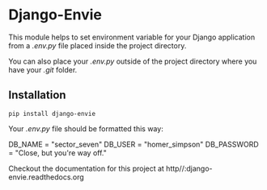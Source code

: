 Django-Envie
============

This module helps to set environment variable for your Django application from a _.env.py_ file placed inside the project directory.

You can also place your _.env.py_ outside of the project directory where you have your _.git_ folder.


Installation
------------
```
pip install django-envie
```


Your _.env.py_ file should be formatted this way:

DB_NAME = "sector_seven"
DB_USER = "homer_simpson"
DB_PASSWORD = "Close, but you're way off."


Checkout the documentation for this project at http//:django-envie.readthedocs.org
